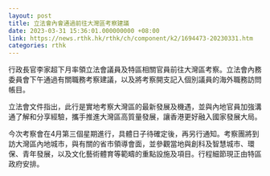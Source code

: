```yaml
---
layout: post
title: 立法會內會通過前往大灣區考察建議
date: 2023-03-31 15:36:01.000000000 +08:00
link: https://news.rthk.hk/rthk/ch/component/k2/1694473-20230331.htm
categories: rthk
---
```


行政長官李家超下月率領立法會議員及特區相關官員前往大灣區考察。立法會內務委員會下午通過有關職務考察建議，以及將考察開支記入個別議員的海外職務訪問帳目。

立法會文件指出，此行是實地考察大灣區的最新發展及機遇，並與內地官員加強溝通了解和分享經驗，攜手推進大灣區高質量發展，讓香港更好融入國家發展大局。

今次考察會在4月第三個星期進行，具體日子待確定後，再另行通知。考察團將到訪大灣區內地城市，與有關的省市領導會面，並參觀當地與創科及智慧城市、環保、青年發展，以及文化藝術體育等範疇的重點設施及項目。行程細節現正由特區政府安排。
